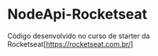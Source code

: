 # NodeApi-Rocketseat
Código desenvolvido no curso de starter da Rocketseat[https://rocketseat.com.br/]
